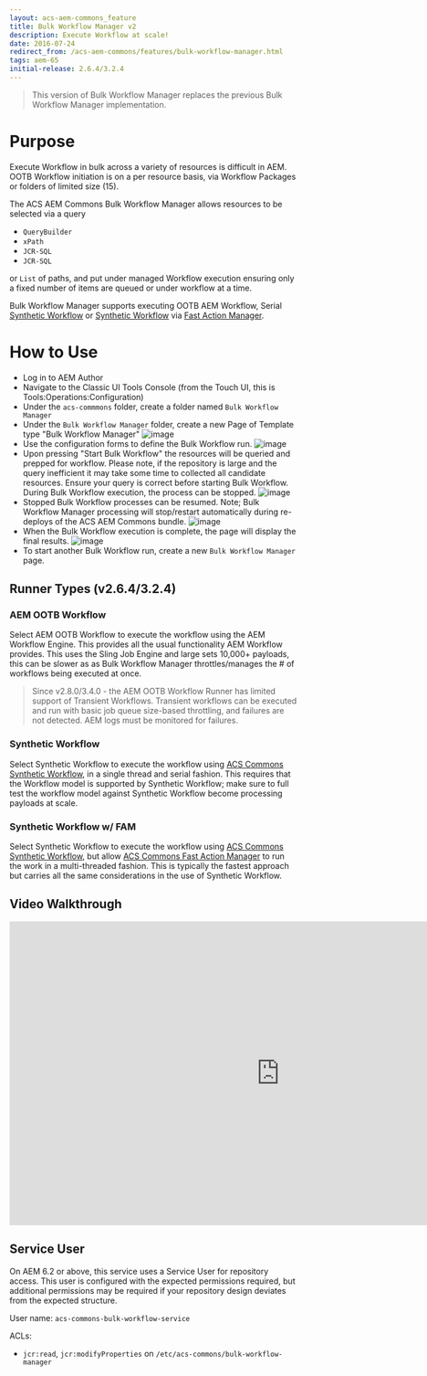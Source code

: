 ```yaml
---
layout: acs-aem-commons_feature
title: Bulk Workflow Manager v2
description: Execute Workflow at scale!
date: 2016-07-24
redirect_from: /acs-aem-commons/features/bulk-workflow-manager.html
tags: aem-65
initial-release: 2.6.4/3.2.4
---
```


> This version of Bulk Workflow Manager replaces the previous Bulk Workflow Manager implementation.

# Purpose

Execute Workflow in bulk across a variety of resources is difficult in AEM. OOTB Workflow initiation is on a per resource basis, via Workflow Packages or folders of limited size (15).

The ACS AEM Commons Bulk Workflow Manager allows resources to be selected via a query

* `QueryBuilder`
* `xPath`
* `JCR-SQL`
* `JCR-SQL`

or `List` of paths, and put under managed Workflow execution ensuring only a fixed number of items are queued or under workflow at a time.

Bulk Workflow Manager supports executing OOTB AEM Workflow, Serial [Synthetic Workflow](/acs-aem-commons/features/synthetic-workflow/index.html) or [Synthetic Workflow](/acs-aem-commons/features/synthetic-workflow/index.html) via [Fast Action Manager](/acs-aem-commons/features/fast-action-manager/index.html).

# How to Use

* Log in to AEM Author
* Navigate to the Classic UI Tools Console (from the Touch UI, this is Tools:Operations:Configuration)
* Under the `acs-commmons` folder, create a folder named `Bulk Workflow Manager`
* Under the `Bulk Workflow Manager` folder, create a new Page of Template type "Bulk Workflow Manager"
![image](images/step-1.png)
* Use the configuration forms to define the Bulk Workflow run.
![image](images/step-2.png)
* Upon pressing "Start Bulk Workflow" the resources will be queried and prepped for workflow. Please note, if the repository is large and the query inefficient it may take some time to collected all candidate resources. Ensure your query is correct before starting Bulk Workflow. During Bulk Workflow execution, the process can be stopped.
![image](images/step-3.png)
* Stopped Bulk Workflow processes can be resumed. Note; Bulk Workflow Manager processing will stop/restart automatically during re-deploys of the ACS AEM Commons bundle.
![image](images/step-4.png)
* When the Bulk Workflow execution is complete, the page will display the final results.
![image](images/step-5.png)
* To start another Bulk Workflow run, create a new `Bulk Workflow Manager` page.

## Runner Types (v2.6.4/3.2.4)

### AEM OOTB Workflow

Select AEM OOTB Workflow to execute the workflow using the AEM Workflow Engine. This provides all the usual functionality AEM Workflow provides. This uses the Sling Job Engine and large sets 10,000+ payloads, this can be slower as as Bulk Workflow Manager throttles/manages the # of workflows being executed at once.

> Since v2.8.0/3.4.0 - the AEM OOTB Workflow Runner has limited support of Transient Workflows. Transient workflows can be executed and run with basic job queue size-based throttling, and failures are not detected. AEM logs must be monitored for failures.

### Synthetic Workflow

Select Synthetic Workflow to execute the workflow using [ACS Commons Synthetic Workflow](/acs-aem-commons/features/synthetic-workflow/index.html), in a single thread and serial fashion. This requires that the Workflow model is supported by Synthetic Workflow; make sure to full test the workflow model against Synthetic Workflow become processing payloads at scale.  

### Synthetic Workflow w/ FAM

Select Synthetic Workflow to execute the workflow using [ACS Commons Synthetic Workflow](/acs-aem-commons/features/synthetic-workflow/index.html), but allow [ACS Commons Fast Action Manager](/acs-aem-commons/features/fast-action-manager/index.html) to run the work in a multi-threaded fashion. This is typically the fastest approach but carries all the same considerations in the use of Synthetic Workflow.

## Video Walkthrough

<iframe width="945" height="532" src="https://www.youtube.com/embed/tK4yE6Ys14Q?rel=0" frameborder="0" allowfullscreen></iframe>

## Service User

On AEM 6.2 or above, this service uses a Service User for repository access. This user is configured with
the expected permissions required, but additional permissions may be required if your repository design
deviates from the expected structure.

User name: `acs-commons-bulk-workflow-service`

ACLs:

* `jcr:read`, `jcr:modifyProperties` on `/etc/acs-commons/bulk-workflow-manager`